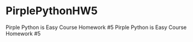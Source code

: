 # PirplePythonHW5
Pirple Python is Easy Course Homework #5
Pirple Python is Easy Course Homework #5
